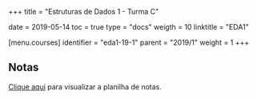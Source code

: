 +++
title = "Estruturas de Dados 1 - Turma C"

date = 2019-05-14
toc = true
type = "docs"
weigth = 10
linktitle = "EDA1"

[menu.courses]
  identifier = "eda1-19-1"
  parent = "2019/1"
  weight = 1
+++

## Notas

[Clique aqui](/notas/eda1-19-1.html) para visualizar a planilha de notas.